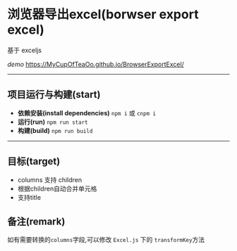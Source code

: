 # 浏览器导出excel(borwser export excel)

基于 exceljs

*demo* https://MyCupOfTeaOo.github.io/BrowserExportExcel/

---

## 项目运行与构建(start)
* **依赖安装(install dependencies)** `npm i` 或 `cnpm i`
* **运行(run)** `npm run start`
* **构建(build)** `npm run build`

---

## 目标(target)

* columns 支持 children
* 根据children自动合并单元格
* 支持title

## 备注(remark)

如有需要转换的`columns`字段,可以修改 `Excel.js` 下的 `transformKey`方法

